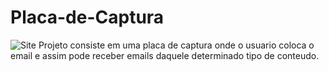 # Placa-de-Captura
![Site](https://user-images.githubusercontent.com/76568887/122701601-fde0f980-d223-11eb-8ba7-3c7964c31c43.jpeg)
Projeto consiste em uma placa de captura onde o usuario coloca o email e assim pode receber emails daquele determinado tipo de conteudo.
